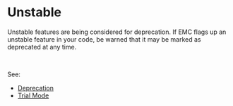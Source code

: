 Unstable
========

Unstable features are being considered for deprecation. If EMC flags up an unstable feature in your code, be warned that it may be marked as deprecated at any time.

<br>

See:
- [Deprecation](/doc/deprecation)
- [Trial Mode](/doc/trial-mode)

